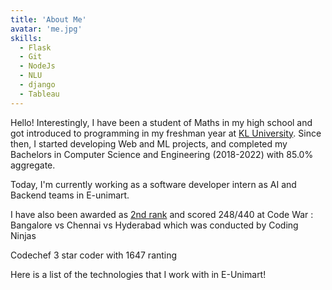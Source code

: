 ```yaml
---
title: 'About Me'
avatar: 'me.jpg'
skills:
  - Flask
  - Git
  - NodeJs
  - NLU
  - django
  - Tableau
---
```


Hello! Interestingly, I have been a student of Maths in my high school and got introduced to programming in my freshman year at [KL University](https://www.kluniversity.in/). Since then, I started developing Web and ML projects, and completed my Bachelors in Computer Science and Engineering (2018-2022) with 85.0% aggregate.

Today, I'm currently working as a software developer intern as AI and Backend teams in E-unimart.

I have also been awarded as [2nd rank](https://drive.google.com/file/d/1W4A7qnwVVtmWtOkuIb1F3n4cN80kMSwW/view?usp=sharing) and scored 248/440 at Code War : Bangalore vs Chennai vs Hyderabad which was conducted by Coding Ninjas

Codechef 3 star coder with 1647 ranting

Here is a list of the technologies that I work with in E-Unimart!
